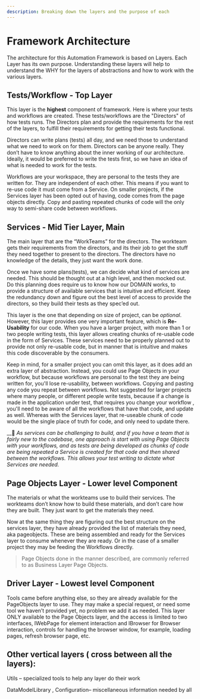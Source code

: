 ```yaml
---
description: Breaking down the layers and the purpose of each
---
```


# Framework Architecture

The architecture for this Automation Framework is based on Layers. Each Layer has its own purpose. Understanding these layers will help to understand the WHY for the layers of abstractions and how to work with the various layers.

## Tests/Workflow - Top Layer

This layer is the **highest** component of framework. Here is where your tests and workflows are created. These tests/workflows are the "Directors" of how tests runs. The Directors plan and provide the requirements for the rest of the layers, to fulfill their requirements for getting their tests functional.

Directors can write plans (tests) all day, and we need those to understand what we need to work on for them. Directors can be anyone really. They don’t have to know anything about the inner working of our architecture. Ideally, it would be preferred to write the tests first, so we have an idea of what is needed to work for the tests.

Workflows are your workspace, they are personal to the tests they are written for. They are independent of each other. This means if you want to re-use code it must come from a Service. On smaller projects, if the Services layer has been opted out of having, code comes from the page objects directly. Copy and pasting repeated chunks of code will the only way to semi-share code between workflows. 

## Services - Mid Tier Layer, Main 

The main layer that are the “WorkTeams” for the directors. The workteam gets their requirements from the directors, and its their job to get the stuff they need together to present to the directors. The directors have no knowledge of the details, they just want the work done.

Once we have some plans(tests), we can decide what kind of services are needed. This should be thought out at a high level, and then mocked out. Do this planning does require us to know how our DOMAIN works, to provide a structure of available services that is intuitive and efficient. Keep the redundancy down and figure out the best level of access to provide the directors, so they build their tests as they spec’ed out.

This layer is the one that depending on size of project, can be _optional_. However, this layer provides one very important feature, which is **Re-Usability** for our code. When you have a larger project, with more than 1 or two people writing tests, this layer allows creating chunks of re-usable code in the form of Services. These services need to be properly planned out to provide not only re-usable code, but in manner that is intuitive and makes this code discoverable by the consumers.

Keep in mind, for a smaller project you can omit this layer, as it does add an extra layer of abstraction. Instead,  you could use Page Objects in your workflow, but because workflows are personal to the test they are being written for, you'll lose re-usability, between workflows. Copying and pasting any code you repeat between workflows. Not suggested for larger projects where many people, or different people write tests, because if a change is made in the application under test, that requires you change your workflow , you'll need to be aware of all the workflows that have that code, and update as well. Whereas with the Services layer, that re-useable chunk of code would be the single place of truth for code, and only need to update there.

__:round_pushpin: _As services can be challenging to build, and if you have a team that is fairly new to the codebase, one approach is start with using Page Objects with your workflows, and as tests are being developed as  chunks of code are being repeated a Service is created for that code and then shared between the workflows. This allows your test writing to dictate what Services are needed._

## Page Objects Layer - Lower level Component

The materials or  what the workteams use to build their services. The workteams don’t know how to build these materials, and don’t care how they are built. They just want to get the materials they need.

Now at the same thing they are figuring out the best structure on the services layer, they have already provided the list of materials they need, aka pageobjects. These are being assembled and ready for the Services layer to consume whenever they are ready. Or in the case of a smaller project they may be feeding the Workflows directly. 

> Page Objects done in the manner described, are commonly referred to as Business Layer Page Objects.

## Driver Layer - Lowest level Component

Tools came before anything else, so they are already available for the PageObjects layer to use. They may make a special request, or need some tool we haven’t provided yet, no problem we add it as needed. This layer ONLY available to the Page Objects layer, and the access is limited to two interfaces, IWebPage for element interaction and IBrowser for Browser interaction, controls for handling the browser window, for example, loading pages, refresh browser page, etc.

## Other vertical layers ( cross between all the layers):

Utils – specialized tools to help any layer do their work 

DataModelLibrary , Configuration– miscellaneous information needed by all



